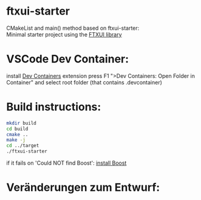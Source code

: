 # ftxui-starter

CMakeList and main() method based on ftxui-starter:  
Minimal starter project using the [FTXUI library](https://github.com/ArthurSonzogni/ftxui)

# VSCode Dev Container:

install [Dev Containers](https://marketplace.visualstudio.com/items?itemName=ms-vscode-remote.remote-containers) extension
press F1 ">Dev Containers: Open Folder in Container"
and select root folder (that contains .devcontainer)


# Build instructions:

~~~bash
mkdir build
cd build
cmake ..
make -j
cd ../target
./ftxui-starter
~~~

if it fails on 'Could NOT find Boost': 
[install Boost](https://stackoverflow.com/questions/19029175/installing-boost-in-debian-for-codeblocks)

# Ver&auml;nderungen zum Entwurf:

